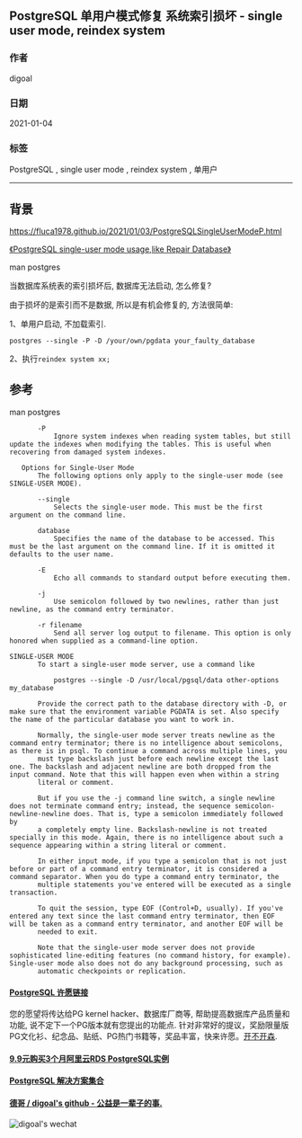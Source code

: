 ## PostgreSQL 单用户模式修复 系统索引损坏 - single user mode, reindex system   
  
### 作者  
digoal  
  
### 日期  
2021-01-04   
  
### 标签  
PostgreSQL , single user mode , reindex system , 单用户    
  
----  
  
## 背景  
https://fluca1978.github.io/2021/01/03/PostgreSQLSingleUserModeP.html  
  
[《PostgreSQL single-user mode usage,like Repair Database》](../201012/20101210_01.md)    
  
man postgres  
  
当数据库系统表的索引损坏后, 数据库无法启动, 怎么修复?  
  
由于损坏的是索引而不是数据, 所以是有机会修复的, 方法很简单:  
  
1、单用户启动, 不加载索引.  
  
```  
postgres --single -P -D /your/own/pgdata your_faulty_database  
```  
  
2、执行```reindex system xx;```  
  
## 参考  
man postgres  
  
```  
       -P  
           Ignore system indexes when reading system tables, but still update the indexes when modifying the tables. This is useful when recovering from damaged system indexes.  
  
   Options for Single-User Mode  
       The following options only apply to the single-user mode (see SINGLE-USER MODE).  
  
       --single  
           Selects the single-user mode. This must be the first argument on the command line.  
  
       database  
           Specifies the name of the database to be accessed. This must be the last argument on the command line. If it is omitted it defaults to the user name.  
  
       -E  
           Echo all commands to standard output before executing them.  
  
       -j  
           Use semicolon followed by two newlines, rather than just newline, as the command entry terminator.  
  
       -r filename  
           Send all server log output to filename. This option is only honored when supplied as a command-line option.  
```  
  
```  
SINGLE-USER MODE  
       To start a single-user mode server, use a command like  
  
           postgres --single -D /usr/local/pgsql/data other-options my_database  
  
       Provide the correct path to the database directory with -D, or make sure that the environment variable PGDATA is set. Also specify the name of the particular database you want to work in.  
  
       Normally, the single-user mode server treats newline as the command entry terminator; there is no intelligence about semicolons, as there is in psql. To continue a command across multiple lines, you  
       must type backslash just before each newline except the last one. The backslash and adjacent newline are both dropped from the input command. Note that this will happen even when within a string  
       literal or comment.  
  
       But if you use the -j command line switch, a single newline does not terminate command entry; instead, the sequence semicolon-newline-newline does. That is, type a semicolon immediately followed by  
       a completely empty line. Backslash-newline is not treated specially in this mode. Again, there is no intelligence about such a sequence appearing within a string literal or comment.  
  
       In either input mode, if you type a semicolon that is not just before or part of a command entry terminator, it is considered a command separator. When you do type a command entry terminator, the  
       multiple statements you've entered will be executed as a single transaction.  
  
       To quit the session, type EOF (Control+D, usually). If you've entered any text since the last command entry terminator, then EOF will be taken as a command entry terminator, and another EOF will be  
       needed to exit.  
  
       Note that the single-user mode server does not provide sophisticated line-editing features (no command history, for example). Single-user mode also does not do any background processing, such as  
       automatic checkpoints or replication.  
```  
  
  
#### [PostgreSQL 许愿链接](https://github.com/digoal/blog/issues/76 "269ac3d1c492e938c0191101c7238216")
您的愿望将传达给PG kernel hacker、数据库厂商等, 帮助提高数据库产品质量和功能, 说不定下一个PG版本就有您提出的功能点. 针对非常好的提议，奖励限量版PG文化衫、纪念品、贴纸、PG热门书籍等，奖品丰富，快来许愿。[开不开森](https://github.com/digoal/blog/issues/76 "269ac3d1c492e938c0191101c7238216").  
  
  
#### [9.9元购买3个月阿里云RDS PostgreSQL实例](https://www.aliyun.com/database/postgresqlactivity "57258f76c37864c6e6d23383d05714ea")
  
  
#### [PostgreSQL 解决方案集合](https://yq.aliyun.com/topic/118 "40cff096e9ed7122c512b35d8561d9c8")
  
  
#### [德哥 / digoal's github - 公益是一辈子的事.](https://github.com/digoal/blog/blob/master/README.md "22709685feb7cab07d30f30387f0a9ae")
  
  
![digoal's wechat](../pic/digoal_weixin.jpg "f7ad92eeba24523fd47a6e1a0e691b59")
  

